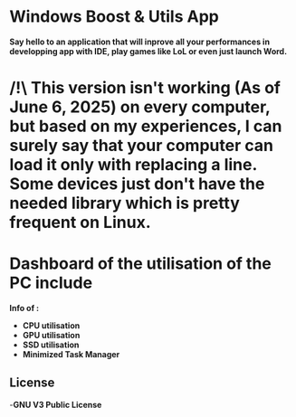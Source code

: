 # Windows Boost & Utils App
**Say hello to an application that will inprove all your performances in developping app with IDE, play games like LoL or even just launch Word.**
# /!\ This version isn't working (As of June 6, 2025) on every computer, but based on my experiences, I can surely say that your computer can load it only with replacing a line. Some devices just don't have the needed library which is pretty frequent on Linux.
# Dashboard of the utilisation of the PC include
**Info of :**
- **CPU utilisation**
- **GPU utilisation**
- **SSD utilisation**
- **Minimized Task Manager**

## License
-**GNU V3 Public License**
